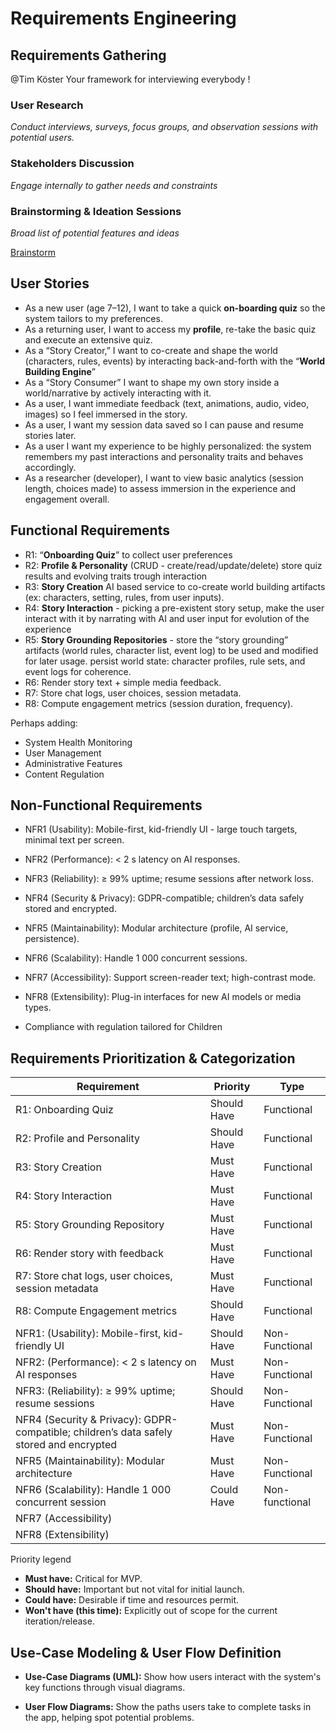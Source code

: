# Requirements Engineering

## Requirements Gathering

@Tim Köster Your framework for interviewing everybody !

### **User Research**

*Conduct interviews, surveys, focus groups, and observation sessions with potential users.*

### **Stakeholders Discussion**

*Engage internally to gather needs and constraints*

### **Brainstorming & Ideation Sessions**

*Broad list of potential features and ideas*

[Brainstorm](Requirements%20Engineering%201fcfdf535bef80eabc11e9c37a171a60/Brainstorm%201fcfdf535bef80289d75f0dd8935670e.md)

## User Stories

- As a new user (age 7–12), I want to take a quick **on-boarding quiz** so the system tailors to my preferences.
- As a returning user, I want to access my **profile**, re-take the basic quiz and execute an extensive quiz.
- As a “Story Creator,” I want to co-create and shape the world (characters, rules, events) by interacting back-and-forth with the “**World Building Engine**”
- As a “Story Consumer” I want to shape my own story inside a world/narrative by actively interacting with it.
- As a user, I want immediate feedback (text, animations, audio, video, images) so I feel immersed in the story.
- As a user, I want my session data saved so I can pause and resume stories later.
- As a user I want my experience to be highly personalized: the system remembers my past interactions and personality traits and behaves accordingly.
- As a researcher (developer), I want to view basic analytics (session length, choices made) to assess immersion in the experience and engagement overall.

## Functional Requirements

- R1: “**Onboarding Quiz**” to collect user preferences
- R2: **Profile & Personality** (CRUD - create/read/update/delete) store quiz results and evolving traits trough interaction
- R3: **Story Creation** AI based service to co-create world building artifacts (ex: characters, setting, rules, from user inputs).
- R4: **Story Interaction** - picking a pre-existent story setup, make the user interact with it by narrating with AI and user input for evolution of the experience
- R5: **Story Grounding Repositories** - store the “story grounding” artifacts (world rules, character list, event log) to be used and modified for later usage. persist world state: character profiles, rule sets, and event logs for coherence.
- R6: Render story text + simple media feedback.
- R7: Store chat logs, user choices, session metadata.
- R8: Compute engagement metrics (session duration, frequency).

Perhaps adding:

- System Health Monitoring
- User Management
- Administrative Features
- Content Regulation

## **Non-Functional Requirements**

- NFR1 (Usability): Mobile-first, kid-friendly UI - large touch targets, minimal text per screen.
- NFR2 (Performance): < 2 s latency on AI responses.
- NFR3 (Reliability): ≥ 99% uptime; resume sessions after network loss.
- NFR4 (Security & Privacy): GDPR-compatible; children’s data safely stored and encrypted.
- NFR5 (Maintainability): Modular architecture (profile, AI service, persistence).
- NFR6 (Scalability): Handle 1 000 concurrent sessions.
- NFR7 (Accessibility): Support screen-reader text; high-contrast mode.
- NFR8 (Extensibility): Plug-in interfaces for new AI models or media types.

- Compliance with regulation tailored for Children

## Requirements Prioritization & Categorization

| **Requirement** | **Priority** | **Type** |
| --- | --- | --- |
| R1: Onboarding Quiz | Should Have | Functional |
| R2: Profile and Personality | Should Have | Functional |
| R3: Story Creation | Must Have | Functional |
| R4: Story Interaction | Must Have | Functional |
| R5: Story Grounding Repository | Must Have | Functional |
| R6: Render story with feedback | Must Have  | Functional |
| R7: Store chat logs, user choices, session metadata | Must Have | Functional |
| R8: Compute Engagement metrics | Should Have | Functional |
| NFR1: (Usability): Mobile-first, kid-friendly UI | Should Have | Non-Functional |
| NFR2: (Performance): < 2 s latency on AI responses | Must Have | Non-Functional |
| NFR3: (Reliability): ≥ 99% uptime; resume sessions | Should Have | Non-Functional |
| NFR4 (Security & Privacy): GDPR-compatible; children’s data safely stored and encrypted | Must Have | Non-Functional |
| NFR5 (Maintainability): Modular architecture | Must Have | Non-Functional |
| NFR6 (Scalability): Handle 1 000 concurrent session | Could Have | Non-functional |
| NFR7 (Accessibility) |  |  |
| NFR8 (Extensibility) |  |  |

Priority legend

- **Must have:** Critical for MVP.
- **Should have:** Important but not vital for initial launch.
- **Could have:** Desirable if time and resources permit.
- **Won't have (this time):** Explicitly out of scope for the current iteration/release.

## **Use-Case Modeling & User Flow Definition**

- **Use-Case Diagrams (UML):** Show how users interact with the system's key functions through visual diagrams.

- **User Flow Diagrams:** Show the paths users take to complete tasks in the app, helping spot potential problems.